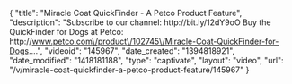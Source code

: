{
    "title": "Miracle Coat QuickFinder - A Petco Product Feature",
    "description": "Subscribe to our channel: http:\/\/bit.ly\/12dY9oO Buy the QuickFinder for Dogs at Petco: http:\/\/www.petco.com\/product\/102745\/Miracle-Coat-QuickFinder-for-Dogs....",
    "videoid": "145967",
    "date_created": "1394818921",
    "date_modified": "1418181188",
    "type": "captivate",
    "layout": "video",
    "url": "\/v\/miracle-coat-quickfinder-a-petco-product-feature\/145967"
}